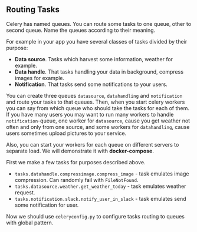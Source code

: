 ## Routing Tasks

Celery has named queues. You can route some tasks to one queue, other to 
second queue. Name the queues according to their meaning.

For example in your app you have several classes of tasks divided by their 
purpose:
- **Data source**. Tasks which harvest some information, weather for example.
- **Data handle**. That tasks handling your data in background, compress images 
for example.
- **Notification**. That tasks send some notifications to your users.

You can create three queues `datasource`, `datahandling` and `notification` and
route your tasks to that queues. Then, when you start celery workers you can say 
from which queue who should take the tasks for each of them. If you have many 
users you may want to run many workers to handle `notification`-queue, one 
worker for `datasource`, cause you get weather not often and only from one 
source, and some workers for `datahandling`, cause users sometimes upload 
pictures to your service.

Also, you can start your workers for each queue on different servers to separate
load. We will demonstrate it with **docker-compose**.

First we make a few tasks for purposes described above.

- `tasks.datahandle.compressimage.compress_image` - task emulates image 
compression. Can randomly fail with `FileNotFound`.
- `tasks.datasource.weather.get_weather_today` - task emulates weather request. 
- `tasks.notification.slack.notify_user_in_slack` - task emulates send some 
notification for user.

Now we should use `celeryconfig.py` to configure tasks routing to queues with 
global pattern.